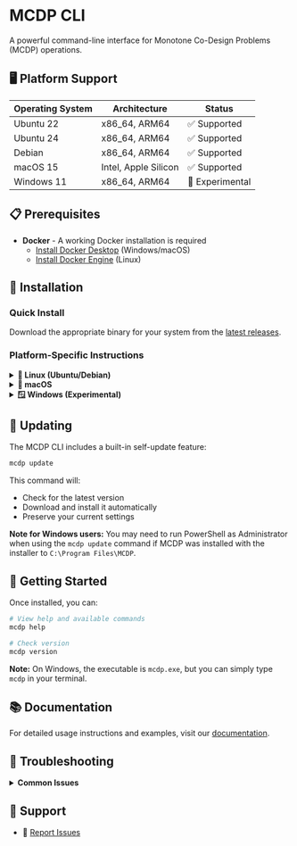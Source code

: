 # MCDP CLI

A powerful command-line interface for Monotone Co-Design Problems (MCDP) operations.

## 🖥️ Platform Support

| Operating System | Architecture         | Status          |
|------------------|----------------------|-----------------|
| Ubuntu 22        | x86_64, ARM64        | ✅ Supported     |
| Ubuntu 24        | x86_64, ARM64        | ✅ Supported     |
| Debian           | x86_64, ARM64        | ✅ Supported     |
| macOS 15         | Intel, Apple Silicon | ✅ Supported     |
| Windows 11       | x86_64, ARM64        | 🧪 Experimental |

## 📋 Prerequisites

- **Docker** - A working Docker installation is required
  - [Install Docker Desktop](https://www.docker.com/products/docker-desktop/) (Windows/macOS)
  - [Install Docker Engine](https://docs.docker.com/engine/install/) (Linux)

## 🚀 Installation

### Quick Install

Download the appropriate binary for your system from the [latest releases](https://github.com/zupermind/releases/releases/latest).

### Platform-Specific Instructions

<details>
<summary><b>🐧 Linux (Ubuntu/Debian)</b></summary>

1. Download the binary for your architecture
2. Make it executable:
   ```bash
   chmod +x mcdp-cli-*
   ```
3. (Optional) Move to system path:
   ```bash
   sudo mv mcdp-cli-* /usr/local/bin/mcdp
   ```
4. Verify installation:
   ```bash
   mcdp version
   ```

</details>

<details>
<summary><b>🍎 macOS</b></summary>

**⚠️ Security Notice:** Browsers may quarantine downloaded executables. Use the command line to avoid security warnings.

#### Recommended Installation (via Terminal):

```bash
# For Apple Silicon Macs (M1/M2/M3)
curl -L -o mcdp https://github.com/zupermind/mcdp-binaries/releases/latest/download/mcdp-[VERSION]-macos15-arm64

# For Intel Macs
curl -L -o mcdp https://github.com/zupermind/mcdp-binaries/releases/latest/download/mcdp-[VERSION]-macos15-amd64

# Make executable
chmod +x mcdp

# Verify installation
./mcdp version

# (Optional) Move to system path
sudo mv mcdp /usr/local/bin/
```

Replace `[VERSION]` with the actual version number from the releases page.

</details>

<details>
<summary><b>🪟 Windows (Experimental)</b></summary>

**⚠️ Note:** Windows support is currently experimental. Please report any issues you encounter.

#### Option 1: Windows Installer (Recommended)

Download and run the installer for your architecture:
- **x64**: `mcdp-[VERSION]-windows-amd64-installer.exe`
- **ARM64**: `mcdp-[VERSION]-windows-arm64-installer.exe`

The installer will:
- Install the MCDP CLI to `C:\Program Files\MCDP`
- Optionally add it to your system PATH (recommended)
- Allow uninstallation through Windows Settings

**Important:** After installation, you'll need to open a new PowerShell or Command Prompt window for the PATH changes to take effect.

#### Option 2: Manual Installation (PowerShell/Command Prompt)

1. Download the standalone `.exe` file for your architecture
2. **If downloaded via browser:** You may see security warnings - click "More info" → "Run anyway"

#### Manual Installation via PowerShell:

```powershell
# For x64
curl -L -o mcdp.exe https://github.com/zupermind/mcdp-binaries/releases/latest/download/mcdp-[VERSION]-windows-amd64.exe

# For ARM64
curl -L -o mcdp.exe https://github.com/zupermind/mcdp-binaries/releases/latest/download/mcdp-[VERSION]-windows-arm64.exe

# Verify installation
.\mcdp.exe version
```


**💡 Tip:** This is a CLI tool. If you double-click the .exe file, you'll see nothing; you have to use it from a terminal.

</details>

## 🔄 Updating

The MCDP CLI includes a built-in self-update feature:

```bash
mcdp update
```

This command will:
- Check for the latest version
- Download and install it automatically
- Preserve your current settings

**Note for Windows users:** You may need to run PowerShell as Administrator when using the `mcdp update` command if MCDP was installed with the installer to `C:\Program Files\MCDP`.

## 🎯 Getting Started

Once installed, you can:

```bash
# View help and available commands
mcdp help

# Check version
mcdp version
```

**Note:** On Windows, the executable is `mcdp.exe`, but you can simply type `mcdp` in your terminal.

## 📚 Documentation

For detailed usage instructions and examples, visit our [documentation](https://docs.mcdp.org).

## 🐛 Troubleshooting

<details>
<summary><b>Common Issues</b></summary>

### "Command not found" error
- Ensure the binary is in your system PATH or use the full path to the executable

### Permission denied (Linux/macOS)
- Run `chmod +x mcdp` to make the file executable

### Security warnings (Windows/macOS)
- Use the command-line installation method to avoid browser quarantine
- On Windows, you may need to add an exception in Windows Defender

### Docker not found
- Ensure Docker is installed and running
- On Linux, you may need to add your user to the docker group: `sudo usermod -aG docker $USER`

</details>

## 🤝 Support

- 🐛 [Report Issues](https://github.com/zupermind/releases/issues)
